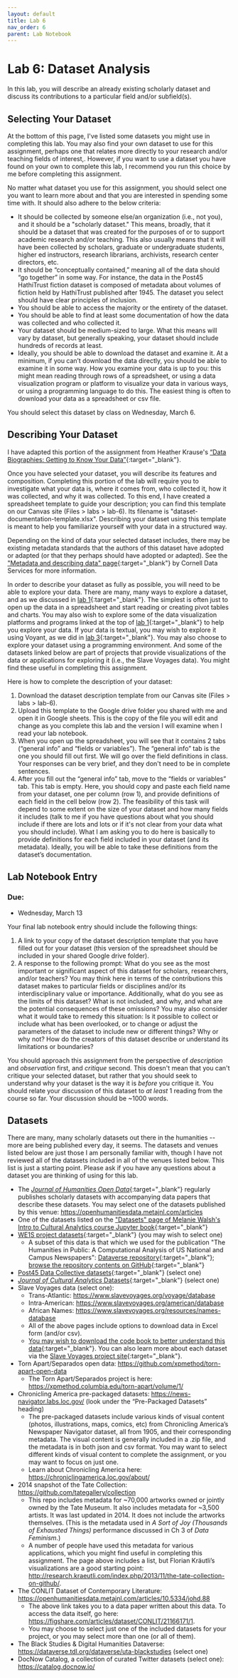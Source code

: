 ```yaml
---
layout: default
title: Lab 6
nav_order: 6
parent: Lab Notebook
---
```

# Lab 6: Dataset Analysis
In this lab, you will describe an already existing scholarly dataset and discuss its contributions to a particular field and/or subfield(s).

## Selecting Your Dataset
At the bottom of this page, I've listed some datasets you might use in completing this lab. You may also find your own dataset to use for this assignment, perhaps one that relates more directly to your research and/or teaching fields of interest,. However, if you want to use a dataset you have found on your own to complete this lab, I recommend you run this choice by me before completing this assignment.

No matter what dataset you use for this assignment, you should select one you want to learn more about and that you are interested in spending some time with. It should also adhere to the below criteria:

- It should be collected by someone else/an organization (i.e., not you), and it should be a "scholarly dataset." This means, broadly, that it should be a dataset that was created for the purposes of or to support academic research and/or teaching. This also usually means that it will have been collected by scholars, graduate or undergraduate students, higher ed instructors, research librarians, archivists, research center directors, etc.
- It should be “conceptually contained,” meaning all of the data should “go together” in some way. For instance, the data in the Post45 HathiTrust fiction dataset is composed of metadata about volumes of fiction held by HathiTrust published after 1945. The dataset you select should have clear principles of inclusion.
- You should be able to access the majority or the entirety of the dataset.
- You should be able to find at least some documentation of how the data was collected and who collected it.
- Your dataset should be medium-sized to large. What this means will vary by dataset, but generally speaking, your dataset should include hundreds of records at least.
- Ideally, you should be able to download the dataset and examine it. At a minimum, if you can’t download the data directly, you should be able to examine it in some way. How you examine your data is up to you: this might mean reading through rows of a spreadsheet, or using a data visualization program or platform to visualize your data in various ways, or using a programming language to do this. The easiest thing is often to download your data as a spreadsheet or csv file.

You should select this dataset by class on Wednesday, March 6.

## Describing Your Dataset
I have adapted this portion of the assignment from Heather Krause's [“Data Biographies: Getting to Know Your Data”](https://gijn.org/2017/03/27/data-biographies-getting-to-know-your-data/){:target="_blank"}.

Once you have selected your dataset, you will describe its features and composition. Completing this portion of the lab will require you to investigate what your data is, where it comes from, who collected it, how it was collected, and why it was collected. To this end, I have created a spreadsheet template to guide your description; you can find this template on our Canvas site (Files > labs > lab-6). Its filename is "dataset-documentation-template.xlsx". Describing your dataset using this template is meant to help you familiarize yourself with your data in a structured way.

Depending on the kind of data your selected dataset includes, there may be existing metadata standards that the authors of this dataset have adopted or adapted (or that they perhaps should have adopted or adapted). See the ["Metadata and describing data" page](https://data.research.cornell.edu/data-management/storing-and-managing/metadata/){:target="_blank"} by Cornell Data Services for more information.

In order to describe your dataset as fully as possible, you will need to be able to explore your data. There are many, many ways to explore a dataset, and as we discussed in [lab 1](https://lindsaythomas.net/engl6701s24/labs/lab-1.html){:target="_blank"}. The simplest is often just to open up the data in a spreadsheet and start reading or creating pivot tables and charts. You may also wish to explore some of the data visualization platforms and programs linked at the top of [lab 1](https://lindsaythomas.net/engl6701s24/labs/lab-1.html){:target="_blank"} to help you explore your data. If your data is textual, you may wish to explore it using Voyant, as we did in [lab 3](https://lindsaythomas.net/engl6701s24/labs/lab-3.html){:target="_blank"}. You may also choose to explore your dataset using a programming environment. And some of the datasets linked below are part of projects that provide visualizations of the data or applications for exploring it (i.e., the Slave Voyages data). You might find these useful in completing this assignment.

Here is how to complete the description of your dataset:

1. Download the dataset description template from our Canvas site (Files > labs > lab-6).
2. Upload this template to the Google drive folder you shared with me and open it in Google sheets. This is the copy of the file you will edit and change as you complete this lab and the version I will examine when I read your lab notebook.
3. When you open up the spreadsheet, you will see that it contains 2 tabs (“general info” and “fields or variables”). The “general info” tab is the one you should fill out first. We will go over the field definitions in class. Your responses can be very brief, and they don't need to be in complete sentences.
4. After you fill out the “general info” tab, move to the “fields or variables” tab. This tab is empty. Here, you should copy and paste each field name from your dataset, one per column (row 1), and provide definitions of each field in the cell below (row 2). The feasibility of this task will depend to some extent on the size of your dataset and how many fields it includes (talk to me if you have questions about what you should include if there are lots and lots or if it's not clear from your data what you should include). What I am asking you to do here is basically to provide definitions for each field included in your dataset (and its metadata). Ideally, you will be able to take these definitions from the dataset’s documentation.

## Lab Notebook Entry
### Due:
- Wednesday, March 13

Your final lab notebook entry should include the following things:
1. A link to your copy of the dataset description template that you have filled out for your dataset (this version of the spreadsheet should be included in your shared Google drive folder).
2. A response to the following prompt: What do you see as the most important or significant aspect of this dataset for scholars, researchers, and/or teachers? You may think here in terms of the contributions this dataset makes to particular fields or disciplines and/or its interdisciplinary value or importance. Additionally, what do you see as the limits of this dataset? What is not included, and why, and what are the potential consequences of these omissions? You may also consider what it would take to remedy this situation: Is it possible to collect or include what has been overlooked, or to change or adjust the parameters of the dataset to include new or different things? Why or why not? How do the creators of this dataset describe or understand its limitations or boundaries?

You should approach this assignment from the perspective of *description* and *observation* first, and *critique* second. This doesn't mean that you can't critique your selected dataset, but rather that you should seek to understand why your dataset is the way it is *before* you critique it. You should relate your discussion of this dataset to *at least* 1 reading from the course so far. Your discussion should be ~1000 words.

## Datasets
There are many, many scholarly datasets out there in the humanities -- more are being published every day, it seems. The datasets and venues listed below are just those I am personally familiar with, though I have not reviewed all of the datasets included in all of the venues listed below. This list is just a starting point. Please ask if you have any questions about a dataset you are thinking of using for this lab.

* The [*Journal of Humanities Open Data*](https://openhumanitiesdata.metajnl.com/){:target="_blank"} regularly publishes scholarly datasets with accompanying data papers that describe these datasets. You may select one of the datasets published by this venue: <https://openhumanitiesdata.metajnl.com/articles>
* One of the datasets listed on the ["Datasets" page of Melanie Walsh's Intro to Cultural Analytics course Jupyter book](https://melaniewalsh.github.io/Intro-Cultural-Analytics/00-Datasets/00-Datasets.html){:target="_blank"}
* [WE1S project datasets](https://zenodo.org/search?page=1&size=20&q=%2Bwe1s%20%2Bdataset%20-%22WE1S%20Collection%20Registry%20ID%22){:target="_blank"} (you may wish to select one)
    * A subset of this data is that which we used for the publication "The Humanities in Public: A Computational Analysis of US National and Campus Newspapers": [Dataverse repository](https://dataverse.harvard.edu/dataset.xhtml?persistentId=doi:10.7910/DVN/BD9CE8){:target="_blank"}; [browse the repository contents on GitHub](https://github.com/lcthomas/humanitiespublic){:target="_blank"}
* [Post45 Data Collective datasets](https://data.post45.org/our-data/){:target="_blank"} (select one)
* [*Journal of Cultural Analytics* Datasets](https://culturalanalytics.org/section/1579-data-sets){:target="_blank"} (select one)
* Slave Voyages data (select one):
    * Trans-Atlantic: <https://www.slavevoyages.org/voyage/database>
    * Intra-American: <https://www.slavevoyages.org/american/database>
    * African Names: <https://www.slavevoyages.org/resources/names-database>
    * All of the above pages include options to download data in Excel form (and/or csv).
    * [You may wish to download the code book to better understand this data](https://www.slavevoyages.org/documents/download/SPSS_Codebook_2019.pdf){:target="_blank"}. You can also learn more about each dataset via the [Slave Voyages project site](https://www.slavevoyages.org/){:target="_blank"}.
* Torn Apart/Separados open data: <https://github.com/xpmethod/torn-apart-open-data>
    * The Torn Apart/Separados project is here: <https://xpmethod.columbia.edu/torn-apart/volume/1/>
* Chronicling America pre-packaged datasets: <https://news-navigator.labs.loc.gov/> (look under the “Pre-Packaged Datasets” heading)
    * The pre-packaged datasets include various kinds of visual content (photos, illustrations, maps, comics, etc) from Chronicling America’s Newspaper Navigator dataset, all from 1905, and their corresponding metadata. The visual content is generally included in a .zip file, and the metadata is in both json and csv format. You may want to select different kinds of visual content to complete the assignment, or you may want to focus on just one.
    * Learn about Chronicling America here: <https://chroniclingamerica.loc.gov/about/>
* 2014 snapshot of the Tate Collection: <https://github.com/tategallery/collection>
    * This repo includes metadata for ~70,000 artworks owned or jointly owned by the Tate Museum. It also includes metadata for ~3,500 artists. It was last updated in 2014. It does not include the artworks themselves. (This is the metadata used in *A Sort of Joy (Thousands of Exhausted Things)* performance discussed in Ch 3 of *Data Feminism*.)
    * A number of people have used this metadata for various applications, which you might find useful in completing this assignment. The page above includes a list, but Florian Kräutli’s visualizations are a good starting point: <http://research.kraeutli.com/index.php/2013/11/the-tate-collection-on-github/>.
* The CONLIT Dataset of Contemporary Literature: <https://openhumanitiesdata.metajnl.com/articles/10.5334/johd.88>
    * The above link takes you to a data paper written about this data. To access the data itself, go here: <https://figshare.com/articles/dataset/CONLIT/21166171/1>.
    * You may choose to select just one of the included datasets for your project, or you may select more than one (or all of them).
* The Black Studies & Digital Humanities Dataverse: <https://dataverse.tdl.org/dataverse/uta-blackstudies> (select one)
* DocNow Catalog, a collection of curated Twitter datasets (select one): <https://catalog.docnow.io/>
